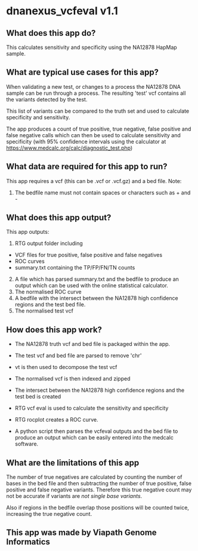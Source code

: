# dnanexus_vcfeval v1.1

## What does this app do?
This calculates sensitivity and specificity using the NA12878 HapMap sample. 

## What are typical use cases for this app?
When validating a new test, or changes to a process the NA12878 DNA sample can be run through a process. The resulting 'test' vcf  contains all the variants detected by the test.

This list of variants can be compared to the truth set and used to calculate specificity and sensitivity.

The app produces a count of true positive, true negative, false positive and false negative calls which can then be used to calculate sensitivity and specificity (with 95% confidence intervals using the calculator at https://www.medcalc.org/calc/diagnostic_test.php)

## What data are required for this app to run?

This app requires a vcf (this can be .vcf or .vcf.gz) and a bed file.
Note:  
1. The bedfile name must not contain spaces or characters such as + and -


## What does this app output?

This app outputs:
1. RTG output folder including
 * VCF files for true positive, false positive and false negatives
 * ROC curves
 * summary.txt containing the TP/FP/FN/TN counts
2. A file which has parsed summary.txt and the bedfile to produce an output which can be used with the online statistical calculator.
3. The normalised ROC curve
4. A bedfile with the intersect between the NA12878 high confidence regions and the test bed file.
5. The normalised test vcf


## How does this app work?
* The NA12878 truth vcf and bed file is packaged within the app.

* The test vcf and bed file are parsed to remove 'chr'

* vt is then used to decompose the test vcf
* The normalised vcf is then indexed and zipped
* The intersect between the NA12878 high confidence regions and the test bed is created
* RTG vcf eval is used to calculate the sensitivity and specificity
* RTG rocplot creates a ROC curve.

* A python script then parses the vcfeval outputs and the bed file to produce an output which can be easily entered into the medcalc software.

## What are the limitations of this app
The number of true negatives are calculated by counting the number of bases in the bed file and then subtracting the number of true positive, false positive and false negative variants.
Therefore this true negative count may not be accurate if variants are *not single base variants*. 

Also if regions in the bedfile overlap those positions will be counted twice, increasing the true negative count.

## This app was made by Viapath Genome Informatics 



